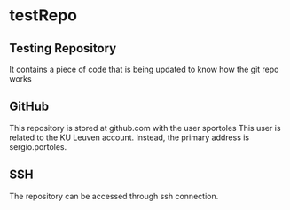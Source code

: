 testRepo
========

## Testing Repository

It contains a piece of code that is being updated to know how the git
repo works

## GitHub

This repository is stored at github.com with the user sportoles
This user is related to the KU Leuven account. Instead, the primary
address is sergio.portoles.

## SSH

The repository can be accessed through ssh connection.

